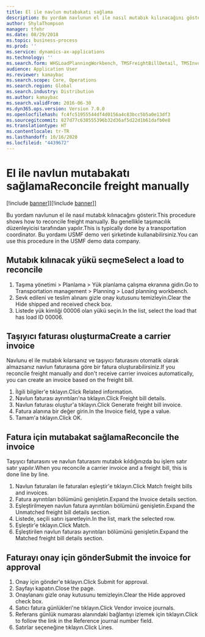 ```yaml
---
title: El ile navlun mutabakatı sağlama
description: Bu yordam navlunun el ile nasıl mutabık kılınacağını gösterir.
author: ShylaThompson
manager: tfehr
ms.date: 08/29/2018
ms.topic: business-process
ms.prod: ''
ms.service: dynamics-ax-applications
ms.technology: ''
ms.search.form: WHSLoadPlanningWorkbench, TMSFreightBillDetail, TMSInvoiceTable, TMSFreightBillInvoiceReconcile, TMSInvoiceJournal, LedgerJournalTable, LedgerJournalTransDaily, TMSFBDetailReconcile
audience: Application User
ms.reviewer: kamaybac
ms.search.scope: Core, Operations
ms.search.region: Global
ms.search.industry: Distribution
ms.author: kamaybac
ms.search.validFrom: 2016-06-30
ms.dyn365.ops.version: Version 7.0.0
ms.openlocfilehash: fc4fc51955544df4d0156a4c83bcc5b5a0e13df3
ms.sourcegitcommit: 827d77c638555396b32d36af5d22d1b61dafb0e8
ms.translationtype: HT
ms.contentlocale: tr-TR
ms.lasthandoff: 10/16/2020
ms.locfileid: "4439672"
---
```

# <a name="reconcile-freight-manually"></a><span data-ttu-id="1b5d3-103">El ile navlun mutabakatı sağlama</span><span class="sxs-lookup"><span data-stu-id="1b5d3-103">Reconcile freight manually</span></span>

<span data-ttu-id="1b5d3-104">[!include [banner](../../includes/banner.md)]]</span><span class="sxs-lookup"><span data-stu-id="1b5d3-104">[!include [banner](../../includes/banner.md)]]</span></span>

<span data-ttu-id="1b5d3-105">Bu yordam navlunun el ile nasıl mutabık kılınacağını gösterir.</span><span class="sxs-lookup"><span data-stu-id="1b5d3-105">This procedure shows how to reconcile freight manually.</span></span> <span data-ttu-id="1b5d3-106">Bu genellikle taşımacılık düzenleyicisi tarafından yapılır.</span><span class="sxs-lookup"><span data-stu-id="1b5d3-106">This is typically done by a transportation coordinator.</span></span> <span data-ttu-id="1b5d3-107">Bu yordamı USMF demo veri şirketinde kullanabilirsiniz.</span><span class="sxs-lookup"><span data-stu-id="1b5d3-107">You can use this procedure in the USMF demo data company.</span></span>


## <a name="select-a-load-to-reconcile"></a><span data-ttu-id="1b5d3-108">Mutabık kılınacak yükü seçme</span><span class="sxs-lookup"><span data-stu-id="1b5d3-108">Select a load to reconcile</span></span>
1. <span data-ttu-id="1b5d3-109">Taşıma yönetimi > Planlama > Yük planlama çalışma ekranına gidin.</span><span class="sxs-lookup"><span data-stu-id="1b5d3-109">Go to Transportation management > Planning > Load planning workbench.</span></span>
2. <span data-ttu-id="1b5d3-110">Sevk edileni ve teslim alınanı gizle onay kutusunu temizleyin.</span><span class="sxs-lookup"><span data-stu-id="1b5d3-110">Clear the Hide shipped and received check box.</span></span> 
3. <span data-ttu-id="1b5d3-111">Listede yük kimliği 00006 olan yükü seçin.</span><span class="sxs-lookup"><span data-stu-id="1b5d3-111">In the list, select the load that has load ID 00006.</span></span>

## <a name="create-a-carrier-invoice"></a><span data-ttu-id="1b5d3-112">Taşıyıcı faturası oluşturma</span><span class="sxs-lookup"><span data-stu-id="1b5d3-112">Create a carrier invoice</span></span>
<span data-ttu-id="1b5d3-113">Navlunu el ile mutabık kılarsanız ve taşıyıcı faturasını otomatik olarak almazsanız navlun faturasına göre bir fatura oluşturabilirsiniz.</span><span class="sxs-lookup"><span data-stu-id="1b5d3-113">If you reconcile freight manually and don't receive carrier invoices automatically, you can create an invoice based on the freight bill.</span></span>  
1. <span data-ttu-id="1b5d3-114">İlgili bilgiler'e tıklayın.</span><span class="sxs-lookup"><span data-stu-id="1b5d3-114">Click Related information.</span></span>
2. <span data-ttu-id="1b5d3-115">Navlun faturası ayrıntıları'na tıklayın.</span><span class="sxs-lookup"><span data-stu-id="1b5d3-115">Click Freight bill details.</span></span>
3. <span data-ttu-id="1b5d3-116">Navlun faturası oluştur'a tıklayın.</span><span class="sxs-lookup"><span data-stu-id="1b5d3-116">Click Generate freight bill invoice.</span></span>
4. <span data-ttu-id="1b5d3-117">Fatura alanına bir değer girin.</span><span class="sxs-lookup"><span data-stu-id="1b5d3-117">In the Invoice field, type a value.</span></span>
5. <span data-ttu-id="1b5d3-118">Tamam'a tıklayın.</span><span class="sxs-lookup"><span data-stu-id="1b5d3-118">Click OK.</span></span>

## <a name="reconcile-the-invoice"></a><span data-ttu-id="1b5d3-119">Fatura için mutabakat sağlama</span><span class="sxs-lookup"><span data-stu-id="1b5d3-119">Reconcile the invoice</span></span>
<span data-ttu-id="1b5d3-120">Taşıyıcı faturasını ve navlun faturasını mutabık kıldığınızda bu işlem satır satır yapılır.</span><span class="sxs-lookup"><span data-stu-id="1b5d3-120">When you reconcile a carrier invoice and a freight bill, this is done line by line.</span></span>  
1. <span data-ttu-id="1b5d3-121">Navlun faturaları ile faturaları eşleştir'e tıklayın.</span><span class="sxs-lookup"><span data-stu-id="1b5d3-121">Click Match freight bills and invoices.</span></span>
2. <span data-ttu-id="1b5d3-122">Fatura ayrıntıları bölümünü genişletin.</span><span class="sxs-lookup"><span data-stu-id="1b5d3-122">Expand the Invoice details section.</span></span>
3. <span data-ttu-id="1b5d3-123">Eşleştirilmeyen navlun fatura ayrıntıları bölümünü genişletin.</span><span class="sxs-lookup"><span data-stu-id="1b5d3-123">Expand the Unmatched freight bill details section.</span></span>
4. <span data-ttu-id="1b5d3-124">Listede, seçili satırı işaretleyin.</span><span class="sxs-lookup"><span data-stu-id="1b5d3-124">In the list, mark the selected row.</span></span>
5. <span data-ttu-id="1b5d3-125">Eşleştir'e tıklayın.</span><span class="sxs-lookup"><span data-stu-id="1b5d3-125">Click Match.</span></span>
6. <span data-ttu-id="1b5d3-126">Eşleştirilen navlun faturası ayrıntıları bölümünü genişletin.</span><span class="sxs-lookup"><span data-stu-id="1b5d3-126">Expand the Matched freight bill details section.</span></span>

## <a name="submit-the-invoice-for-approval"></a><span data-ttu-id="1b5d3-127">Faturayı onay için gönder</span><span class="sxs-lookup"><span data-stu-id="1b5d3-127">Submit the invoice for approval</span></span>
1. <span data-ttu-id="1b5d3-128">Onay için gönder'e tıklayın.</span><span class="sxs-lookup"><span data-stu-id="1b5d3-128">Click Submit for approval.</span></span>
2. <span data-ttu-id="1b5d3-129">Sayfayı kapatın.</span><span class="sxs-lookup"><span data-stu-id="1b5d3-129">Close the page.</span></span>
3. <span data-ttu-id="1b5d3-130">Onaylananı gizle onay kutusunu temizleyin.</span><span class="sxs-lookup"><span data-stu-id="1b5d3-130">Clear the Hide approved check box.</span></span> 
4. <span data-ttu-id="1b5d3-131">Satıcı fatura günlükleri'ne tıklayın.</span><span class="sxs-lookup"><span data-stu-id="1b5d3-131">Click Vendor invoice journals.</span></span>
5. <span data-ttu-id="1b5d3-132">Referans günlük numarası alanındaki bağlantıyı izlemek için tıklayın.</span><span class="sxs-lookup"><span data-stu-id="1b5d3-132">Click to follow the link in the Reference journal number field.</span></span>
6. <span data-ttu-id="1b5d3-133">Satırlar seçeneğine tıklayın.</span><span class="sxs-lookup"><span data-stu-id="1b5d3-133">Click Lines.</span></span>

